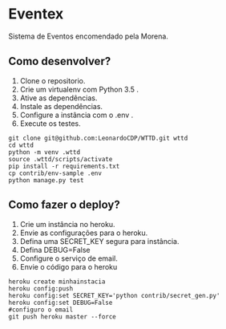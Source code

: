 # Eventex

Sistema de Eventos encomendado pela Morena.

## Como desenvolver?

1. Clone o repositorio.
2. Crie um virtualenv com Python 3.5 .
3. Ative as dependências.
4. Instale as dependências.
5. Configure a instância com o .env .
6. Execute os testes.

```console
git clone git@github.com:LeonardoCDP/WTTD.git wttd
cd wttd
python -m venv .wttd
source .wttd/scripts/activate
pip install -r requirements.txt
cp contrib/env-sample .env
python manage.py test
```

## Como fazer o deploy?

1. Crie um instância no heroku.
2. Envie as configurações para o heroku.
3. Defina uma SECRET_KEY segura para instância.
4. Defina DEBUG=False
5. Configure o serviço de email.
6. Envie o código para o heroku

```console
heroku create minhainstacia
heroku config:push
heroku config:set SECRET_KEY='python contrib/secret_gen.py'
heroku config:set DEBUG=False
#configuro o email
git push heroku master --force
```